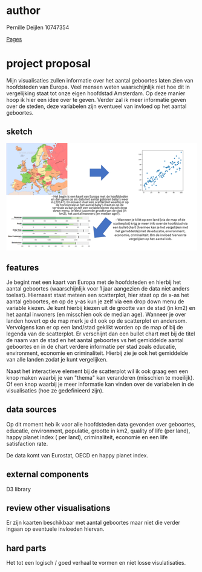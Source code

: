 # author

Pernille Deijlen
10747354

[Pages](https://pernilledeijlen.github.io/Project/)

# project proposal
Mijn visualisaties zullen informatie over het aantal geboortes laten zien van hoofdsteden van Europa. Veel mensen weten waarschijnlijk niet hoe dit in vergelijking staat tot onze eigen hoofdstad Amsterdam. Op deze manier hoop ik hier een idee over te geven. Verder zal ik meer informatie geven over de steden, deze variabelen zijn eventueel van invloed op het aantal geboortes. 

## sketch
![sketch](doc/sketch.PNG)

## features
Je begint met een kaart van Europa met de hoofdsteden en hierbij het aantal geboortes (waarschijnlijk voor 1 jaar aangezien de data niet anders toelaat). Hiernaast staat meteen een scatterplot, hier staat op de x-as het aantal geboortes, en op de y-as kun je zelf via een drop down menu de variable kiezen. Je kunt hierbij kiezen uit de grootte van de stad (in km2) en het aantal inwoners (en misschien ook de median age). Wanneer je over landen hovert op de map merk je dit ook op de scatterplot en andersom. Vervolgens kan er op een land/stad geklikt worden op de map of bij de legenda van de scatterplot. Er verschijnt dan een bullet chart met bij de titel de naam van de stad en het aantal geboortes vs het gemiddelde aantal geboortes en in de chart verdere informatie per stad zoals educatie, environment, economie en criminaliteit. Hierbij zie je ook het gemiddelde van alle landen zodat je kunt vergelijken.

Naast het interactieve element bij de scatterplot wil ik ook graag een een knop maken waarbij je van "thema" kan veranderen (misschien te moeilijk). Of een knop waarbij je meer informatie kan vinden over de variabelen in de visualisaties (hoe ze gedefinieerd zijn).

## data sources
Op dit moment heb ik voor alle hoofdsteden data gevonden over geboortes, educatie, environment, populatie, grootte in km2, quality of life (per land), happy planet index ( per land), criminaliteit, economie en een life satisfaction rate.

De data komt van Eurostat, OECD en happy planet index.

## external components
D3 library

## review other visualisations
Er zijn kaarten beschikbaar met aantal geboortes maar niet die verder ingaan op eventuele invloeden hiervan.

## hard parts
Het tot een logisch / goed verhaal te vormen en niet losse visulatisaties.



